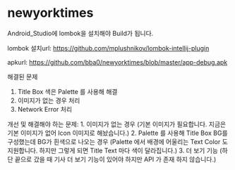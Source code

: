 # newyorktimes


Android_Studio에 lombok을 설치해야 Build가 됩니다.

lombok 설치url: https://github.com/mplushnikov/lombok-intellij-plugin

apkurl: https://github.com/bba0/newyorktimes/blob/master/app-debug.apk


해결된 문제

1. Title Box 색은 Palette 를 사용해 해결
2. 이미지가 없는 경우 처리
3. Network Error 처리

개선 및 해결해야 하는 문제:
                1. 이미지가 없는 경우 (기본 이미지가 필요합니다. 지금은 기본 이미지가 없어 Icon 이미지로 해놨습니다.)
                2. Palette 를 사용해 Title Box BG를 구성했는데 BG가 흰색으로 나오는 경우 (Palette 에서 배경에 어울리는 Text Color 도 지원합니다. 하지만 그렇게 되면 Title Text 마다 색이 달라집니다.)
                3. 더 보기 기능 (하단 끝으로 갔을 때 기사 더 보기 기능이 있어야 하지만 API 가 존재 하지 않습니다.)